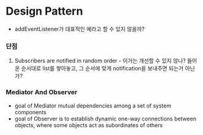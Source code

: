 # Design Pattern

- addEventListener가 대표적인 예라고 할 수 있지 않을까?

### 단점
1. Subscribers are notified in random order - 이거는 개선할 수 있지 않나? 들어온 순서대로 list를 쌓아놓고, 그 순서에 맞게 notification을 보내주면 되는거 아닌가?

### Mediator And Observer
- goal of Mediator mutual dependencies among a set of system components
- goal of Observer is to establish dynamic one-way connections between objects, where some objects act as subordinates of others
